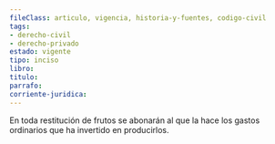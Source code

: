```yaml
---
fileClass: articulo, vigencia, historia-y-fuentes, codigo-civil
tags:
- derecho-civil
- derecho-privado
estado: vigente
tipo: inciso
libro:
titulo:
parrafo:
corriente-juridica:
---
```

En toda restitución de frutos se abonarán al que la hace los gastos ordinarios que ha invertido en producirlos.